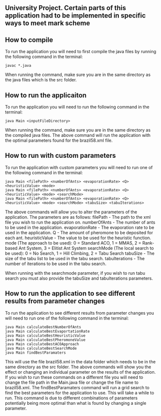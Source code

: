 ## University Project. Certain parts of this application had to be implemented in specific ways to meet mark scheme

## How to compile

To run the application you will need to first compile the java files by running the following command in the terminal:

```
javac *.java
```

When running the command, make sure you are in the same directory as the java files which is the src folder.

## How to run the applicaiton

To run the application you will need to run the following command in the terminal:

```
java Main <inputFileDirectory>
```

When running the command, make sure you are in the same directory as the compiled java files.
The above command will run the application with the optimal parameters found for the brazil58.xml file.

## How to run with custom parameters

To run the application with custom parameters you will need to run one of the following command in the terminal:

```
java Main <filePath> <numberOfAnts> <evaporationRate> <Q> <heuristicValue> <mode>
java Main <filePath> <numberOfAnts> <evaporationRate> <Q> <heuristicValue> <mode> <searchMode>
java Main <filePath> <numberOfAnts> <evaporationRate> <Q> <heuristicValue> <mode> <searchMode> <tabuSize> <tabuIterations>
```

The above commands will allow you to alter the parameters of the application. The parameters are as follows:
filePath - The path to the xml file you wish to run the application on.
numberOfAnts - The number of ants to be used in the application.
evaporationRate - The evaporation rate to be used in the application.
Q - The amount of pheromone to be deposited for each ant.
heuristicValue - The value to be used for the heuristic function.
mode (The approach to be used):
0 = Standard ACO,
1 = MMAS,
2 = Rank-based Ant System,
3 = Elitist Ant System
searchMode (The local search to be used):
0 = No Search,
1 = Hill Climbing,
2 = Tabu Search
tabuSize - The size of the tabu list to be used in the tabu search.
tabuIterations - The number of iterations to be used in the tabu search.

When running with the searchmode parameter, if you wish to run tabu search you must also provide the tabuSize and tabuIterations parameters.

## How to run the application to see different results from parameter changes

To run the application to see different results from parameter changes you will need to run one of the following command in the terminal:

```
java Main calculateBestNumberOfAnts
java Main calculateBestEvaportationRate
java Main calculateBestHeuristicValue
java Main calculateBestPheromoneValue
java Main calculateBestACOApproach
java Main calculateBestSearchMode
java Main findBestParamaters
```

This will use the file brazil58.xml in the data folder which needs to be in the same directory as the src folder.
The above commands will show you the effect or changing an individual parameter on the results of the application.
If you wish to run these commands on a different file you will need to change the file path in the Main.java file or
change the file name to brazil58.xml. The findBestParamaters command will run a grid search to find the best parameters
for the application to use. This will take a while to run. This command is due to different combinations of parameters
potentially being more optimal than what is found by changing a single parameter.
